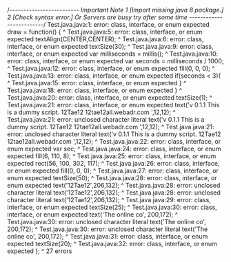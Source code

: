 /*-------------------------
Important Note
 1 [Import missing java 8 package.]
 2 [Check syntax error.]
 Or 
 Servers are busy try after some time 
-------------------------*/
Test.java.java:1: error: class, interface, or enum expected
draw = function() {
^
Test.java.java:5: error: class, interface, or enum expected
    textAlign(CENTER,CENTER);
    ^
Test.java.java:6: error: class, interface, or enum expected
    textSize(30);
    ^
Test.java.java:9: error: class, interface, or enum expected
    var milliseconds = millis();
    ^
Test.java.java:10: error: class, interface, or enum expected
    var seconds = milliseconds / 1000;
    ^
Test.java.java:12: error: class, interface, or enum expected
    fill(0, 0, 0);
    ^
Test.java.java:13: error: class, interface, or enum expected
    if(seconds < 3){
    ^
Test.java.java:15: error: class, interface, or enum expected
    }
    ^
Test.java.java:18: error: class, interface, or enum expected
    }
    ^
Test.java.java:20: error: class, interface, or enum expected
        textSize(1);
        ^
Test.java.java:21: error: class, interface, or enum expected
text('v 0.1.1 This is a dummy script. 12Tae12        12tae12all.webadr.com       ',12,12);
^
Test.java.java:21: error: unclosed character literal
text('v 0.1.1 This is a dummy script. 12Tae12        12tae12all.webadr.com       ',12,12);
     ^
Test.java.java:21: error: unclosed character literal
text('v 0.1.1 This is a dummy script. 12Tae12        12tae12all.webadr.com       ',12,12);
                                                                                 ^
Test.java.java:22: error: class, interface, or enum expected
var sec;
^
Test.java.java:24: error: class, interface, or enum expected
fill(6, 110, 8);
^
Test.java.java:25: error: class, interface, or enum expected
rect(56, 100, 302, 117);
^
Test.java.java:26: error: class, interface, or enum expected
fill(0, 0, 0);
^
Test.java.java:27: error: class, interface, or enum expected
textSize(50);
^
Test.java.java:28: error: class, interface, or enum expected
text('12Tae12',206,132);
^
Test.java.java:28: error: unclosed character literal
text('12Tae12',206,132);
     ^
Test.java.java:28: error: unclosed character literal
text('12Tae12',206,132);
             ^
Test.java.java:29: error: class, interface, or enum expected
textSize(25);
^
Test.java.java:30: error: class, interface, or enum expected
text('The online co', 200,172);
^
Test.java.java:30: error: unclosed character literal
text('The online co', 200,172);
     ^
Test.java.java:30: error: unclosed character literal
text('The online co', 200,172);
                   ^
Test.java.java:31: error: class, interface, or enum expected
textSize(20);
^
Test.java.java:32: error: class, interface, or enum expected
};
^
27 errors
